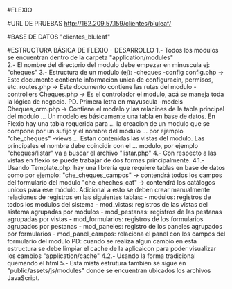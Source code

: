 #FLEXIO

#URL DE PRUEBAS
http://162.209.57.159/clientes/bluleaf/

#BASE DE DATOS
"clientes_bluleaf"

#ESTRUCTURA BÁSICA DE FLEXIO - DESARROLLO
1.- Todos los modulos se encuentran dentro de la carpeta "application/modules"<br>
2.- El nombre del directorio del modulo debe empezar en minuscula ej: "cheques"
3.- Estructura de un modulo (ej):
    -cheques
        -config
            config.php  -> Este documento contiente informacion unica de configuracin, permisos, etc.
            routes.php  -> Este documento contiene las rutas del modulo
        -controllers
            Cheques.php -> Es el controlador el modulo, acá se maneja toda la lógica de negocio. PD. Primera letra en mayuscula
        -models
            Cheques_orm.php -> Contiene el modelo y las relacines de la tabla principal del modulo
            ... Un modelo es básicamente una tabla en base de datos. En Flexio hay una tabla requerida para
            ... la creacion de un modulo que se compone por un sufijo y el nombre del modulo
            ... por ejemplo "che_cheques"
        -views
            ... Estan contenidas las vistas del modulo. Las principales el nombre debe coincidir con el
            ... modulo, por ejemplo "cheques/listar" va a buscar el archivo "listar.php"
4.- Con respecto a las vistas en flexio se puede trabajar de dos formas principalmente.
4.1.- Usando Template.php: hay una librería que requiere tablas en base de datos como por ejemplo:
        "che_cheques_campos"    -> contendrá todos los campos del formulario del modulo
        "che_cheches_cat"       -> contendrá los catálogos unicos para ese módulo.
        Adicional a esto se deben crear manualmente relaciones de registros en las siguientes tablas:
        - modulos: registros de todos los modulos del sistema
        - mod_vistas: registros de las vistas del sistema agrupadas por modulos
        - mod_pestanas: registros de las pestanas agrupadas por vistas
        - mod_formularios: registros de los formularios agrupados por pestanas
        - mod_paneles: registro de los paneles agrupados por formularios
        - mod_panel_campos: relaciona el panel con los campos del formulario del modulo
        PD: cuando se realiza algun cambio en esta estructura se debe limpiar el cache de la
        aplicaicon para poder visualizar los cambios "application/cache"
4.2.- Usando la forma tradicional quemando el html
5.- Esta mista estrutura tambien se sigue en "public/assets/js/modules" donde se encuentran ubicados
los archivos JavaScript.